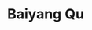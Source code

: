 ---
# Display name
title: Baiyang Qu
Email address: baiyangqu6@gmail.com

# Full name (for SEO)
first_name: Baiyang
last_name: Qu

# Status emoji
status:
  icon: ☕️

# Is this the primary user of the site?
superuser: true

# Role/position/tagline
role: AI Engineer

# Organizations/Affiliations to display in Biography blox
organizations:
  - name: VIVACITY
    url: https://www.vivacityapp.com/ # 如果有更具体的公司网址，请替换

# Social network links
# Need to use another icon? Simply download the SVG icon to your `assets/media/icons/` folder.
profiles:
  - icon: at-symbol
    url: 'mailto:baiyangqu6@gmail.com'
    label: E-mail Me
  # - icon: brands/x
  #   url: https://twitter.com/GetResearchDev # Replace with actual Twitter URL if available
  - icon: brands/github
    url: https://github.com/Baiyang66666666 # Replace with actual GitHub URL if available
  - icon: brands/linkedin
    url: https://www.linkedin.com/in/baiyang-qu-6b1b19249 # Replace with actual LinkedIn URL if available
  # - icon: brands/instagram
  #   url: https://www.instagram.com/ # Replace with actual Instagram URL if available

education:
  - area: MSc Computer Science with Speech and Language Processing
    institution: University of Sheffield
    date_start: 2022-09-01
    date_end: 2023-09-01
    summary: |
      Completed with Distinction Degree.

      Modules included: Speech Technology, Scalable Machine Learning, Text Processing, Speech Processing, Natural Language Processing, Machine Learning and Adaptive Intelligence, Team Software Project, Computer Professional Issues.

      Dissertation: Improving Automatic Speech Recognition to help the prediction of Transient Loss of Consciousness consultations.
    button:
      text: Download
      url: https://github.com/Baiyang66666666/TLOC-Diagnosis-tool-with-conversation-analysis-and-improved-ASR-system/blob/main/BaiyangQu_MScDissertation.pdf
      
  - area: BSc Electronic Information Engineering
    institution: Qingdao University
    date_start: 2017-09-01
    date_end: 2021-06-01
    summary: |
      GPA: 81.68/100

      Modules included: C Language Programming, Embedded System and Application, Signal and System, Algorithms and Data Structure, Python Programming, Circuit Principle, Object-Oriented Programming, Pattern Recognition, LabVIEW, etc.

work:
  - position: AI Engineer
    company_name: VIVACITY
    company_url: https://www.vivacityapp.com/ # 如果有更具体的公司网址，请替换
    company_logo: '' # Add logo URL if available
    date_start: 2024-05-01
    date_end: ''
    summary: |2-
      AI Text Processing & Multi-Functional System (RAG Project) | Full Stack Developer

      * Developed a distributed AI-driven text processing system using Cloudflare Workers and LangChain.
      * Implemented RAG technology for enhanced text generation accuracy.
      * Built serverless architecture with Cloudflare Workers and Durable Objects.
      * Developed AI agents for dynamic task handling and integrated LangChain.
      * Used asynchronous programming and task queues (Cloudflare Queue) for efficient data processing.
      * Optimized SQL database for storing and retrieving user data.

      Azure AI-based Automated Image Classification System | AI Engineer**

      * Fine-tuned a Large Language Model (LLM) with labeled data for improved accuracy.
      * Built the backend with NestJS, integrated pretrained LLM for classification, and used Redis Queue for batch tasks.
      * Developed MongoDB storage for metadata and classification logs, adding an error correction module to improve model training.

      WeChat Mini-Program User Analysis & Business Insights**

      * Used Google BigQuery for large-scale data analysis and Looker for real-time visualizations.
      * Applied SQL for data cleaning and aggregation, with time-series analysis to detect trends in active users and query volumes.

      Industry-Specific Translation & Terminology Management System | AI Engineer**

      * Designed and implemented Glossary datastore (Cloudflare D1 Database) for managing industry-specific terms, ensuring consistency and accuracy in translations.
      * Developed RESTful APIs for glossary updates and integrated Azure OpenAI for customized machine translation.
      * Used SQL for efficient data storage and real-time glossary synchronization, providing flexible and fast translation.

      
  - position: Student Internship
    company_name: VoiceBase, Inc., A LivePerson (LPSN) Company
    company_url: ''
    company_logo: '' # Add logo URL if available
    date_start: 2023-03-03
    date_end: 2023-07-28
    summary: |2-
      * Re-implemented the method to automate the prediction of Mean Opinion Score (MOS) for synthetic speech using LDNet model.
      * Implemented LDNet on VCC2018 and BVCC datasets.
      * Gained experience in managing data and algorithm pipelines on HPC systems.
  - position: Graduate Teaching Assistant
    company_name: University of Sheffield
    company_url: https://www.sheffield.ac.uk/ # 如果有学校网址，请替换
    company_logo: '' # Add logo URL if available
    date_start: 2022-10-04
    date_end: 2022-12-02
    summary: |2-
      * Served as a Technical Demonstrator in Module Engineering Software Design.
      * Contributed to practical laboratory classes, conducted demonstrations and experiments.
      * Participated in module development and assisted in designing experiments on embedded systems (NXP-KL25Z).
      * Guided students in deploying microcontrollers.
  - position: Algorithm Intern
    company_name: ByteDance PICO
    company_url:  # 可以添加公司网址，如果希望展示
    company_logo: '' # Add logo URL if available
    date_start: 2021-06-10
    date_end: 2021-08-13
    summary: |2-
      * Verified the accuracy of visual positioning by calibrating VR sensor data with visual input.
      * Recorded and analyzed motion tracking data for positioning algorithm improvement.
      * Collaborated with a multidisciplinary team.
  - position: Team Leader
    company_name: Little Sunflower Volunteer Team in Qingdao University
    company_url:  # 可以添加组织网址，如果希望展示
    company_logo: '' # Add logo URL if available
    date_start: 2017-10-01
    date_end: 2021-08-01
    summary: |2-
      * Spearheaded a team for volunteer activities in communities and rural areas.
      * Developed VR software (UE4) for children's English learning and conducted programming courses.
      * Pioneered VR travel experiences for individuals with mobility difficulties and elderly residents.

# Skills
skills:
  - name: Technical Skills # 技能大类：技术技能
    items:
      - name: Programming Languages - Python, JavaScript/Node.js, C++, MATLAB  # 技能子类：编程语言
        description: ''
        icon: devicon/python
        items: # 具体技能列表
          - name: Python
            percent: 90
            icon: devicon/python
          - name: JavaScript/Node.js
            percent: 85
            icon: devicon/javascript
          - name: C++
            percent: 70
            icon: devicon/cplusplus
          - name: MATLAB
            percent: 60
            icon: devicon/matlab
      - name: Databases - MongoDB, BigQuery, Cloudflare D1, Redis, Azure SQL Database # 技能子类：数据库
        description: ''
        icon: devicon/sql
        items: # 具体技能列表
          - name: SQL
            percent: 80
            icon: devicon/sql
          - name: MongoDB
            percent: 70
            icon: simple-icons/mongodb
          - name: Redis
            percent: 70
            icon: simple-icons/redis
          - name: Azure Cosmos DB
            percent: 70
            icon: simple-icons/azure
          - name: Azure SQL Database
            percent: 70
            icon: simple-icons/azure
      - name: Cloud Platforms - Azure Cloud(Azure OpenAI, Azure ML, AKS, Azure Data Lake Storage, Azure DevOps), Cloudflare, Google Cloud # 技能子类：云平台
        description: ''
        icon: simple-icons/azure
        items: # 具体技能列表
          - name: Azure Cloud
            percent: 80
            icon: simple-icons/azure
            description: Azure OpenAI, Azure ML, AKS, Azure Data Lake Storage, Azure DevOps
          - name: Google Cloud
            percent: 70
            icon: simple-icons/googlecloud
            description: BigQuery, GCS
          - name: Cloudflare
            percent: 80
            icon: simple-icons/cloudflare
            description: Cloudflare Workers
          - name: DigitalOcean
            percent: 60
            icon: simple-icons/digitalocean
      - name: AI/ML & Data Science - LLMs Deployment(OpenAI, DeepSeek, Gemini, Claude, etc.), Data Pipeline, Data Analysis & Visualization(Looker, PowerBI) # 技能子类：AI/ML & 数据科学
        description: ''
        icon: simple-icons/languagemodel
        items: # 具体技能列表
          - name: LLMs
            percent: 80
            icon: simple-icons/languagemodel
            description: LLM Deployment, LLM Fine-tuning, RAG
          - name: ML Frameworks
            percent: 75
            icon: simple-icons/neuralnetwork
            description: PyTorch, TensorFlow, Neural Networks
          - name: Computer Vision
            percent: 70
            icon: simple-icons/computervision
            description: Image Classification
          - name: Time-Series Analysis
            percent: 70
            icon: chart-line
            description: ''
          - name: Data Pipeline
            percent: 70
            icon: simple-icons/pipeline
            description: Data Pipeline Optimization
          - name: Data Analysis & Visualization
            percent: 60
            icon: simple-icons/powerbi
            description: Looker, PowerBI
      - name: DevOps & Infrastructure - Docker, HPC, Linux/Bash, Kubernetes # 技能子类：DevOps & 基础设施
        description: ''
        icon: devicon/docker
        items: # 具体技能列表
          - name: Docker
            percent: 75
            icon: devicon/docker
          - name: HPC
            percent: 70
            icon: simple-icons/hpc
          - name: Linux/Bash
            percent: 80
            icon: devicon/linux
          - name: Azure Kubernetes Service (AKS)
            percent: 75
            icon: simple-icons/kubernetes

hobbies:
  - name: Hobbies # 技能大类：兴趣爱好 (放在 Skills 下面)
    color: '#eeac02' # 保留原 hobbies 的颜色设置
    color_border: '#f0bf23' # 保留原 hobbies 的边框颜色设置
    items: # 具体爱好列表
      - name: Hiking
        description: ''
        percent: 60 # 爱好百分比可以根据需要调整，这里沿用之前的
        icon: person-simple-walk
      - name: Basketball
        description: ''
        percent: 70
        icon: basketball-ball
      - name: Frisbee
        description: ''
        percent: 70
        icon: disc-flying
      - name: Table Tennis
        description: ''
        percent: 70
        icon: table-tennis-paddle-ball
      - name: Snowboarding
        description: ''
        percent: 70
        icon: snowboard


languages:
  - name: English
    percent: 100 # 请根据实际情况调整百分比
  - name: Chinese
    percent: 100 #  母语，所以调整为 100%
  - name: French
    percent: 25
# Awards.
awards:
  - title: Outstanding Graduates of Qingdao University
    date: '2020-01-01' #  修改为 YYYY-MM-DD 格式
    awarder: Qingdao University
    icon: school #  可以更换更合适的图标
    summary: |
      Outstanding Graduates of Qingdao University
  - title: University Academic Excellence Scholarship
    date: '2017-01-01' # 修改为 YYYY-MM-DD 格式 (起始年份)
    awarder: Qingdao University
    icon: school #  可以更换更合适的图标
    summary: |
      University Academic Excellence Scholarship (2017-2021)
  - title: Honorable Mention on Mathematical Contest in Modeling (MCM/ICM)
    date: '2020-01-01' #  修改为 YYYY-MM-DD 格式
    awarder: MCM/ICM
    icon: award # 可以更换更合适的图标
    summary: |
      Honorable Mention on Mathematical Contest in Modeling (MCM/ICM)
  - title: First Prize on National Mathematical Contest in Modeling
    date: '2019-01-01' #  修改为 YYYY-MM-DD 格式
    awarder: National Mathematical Contest in Modeling
    icon: award # 可以更换更合适的图标
    summary: |
      First Prize on National Mathematical Contest in Modeling
  - title: First Prize on National Undergraduate Electronic Design Contest
    date: '2019-01-01' #  修改为 YYYY-MM-DD 格式
    awarder: National Undergraduate Electronic Design Contest
    icon: award # 可以更换更合适的图标
    summary: |
      First Prize on National Undergraduate Electronic Design Contest
  - title: First Prize on Provincial University Internet of Things Contest of Innovation
    date: '2019-01-01' #  修改为 YYYY-MM-DD 格式
    awarder: Provincial University Internet of Things Contest of Innovation
    icon: award # 可以更换更合适的图标
    summary: |
      First Prize on Provincial University Internet of Things Contest of Innovation
  - title: Second Prize of Provincial College Student Physics Competition
    date: '2019-01-01' #  修改为 YYYY-MM-DD 格式
    awarder: Provincial College Student Physics Competition
    icon: award # 可以更换更合适的图标
    summary: |
      Second Prize of Provincial College Student Physics Competition
---
